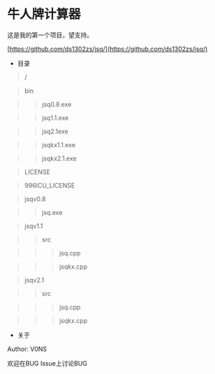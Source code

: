 # 牛人牌计算器

这是我的第一个项目，望支持。

[https://github.com/ds1302zs/jsq/](https://github.com/ds1302zs/jsq/)

+ 目录

> /

> bin

> > jsq0.8.exe

> > jsq1.1.exe

> > jsq2.1exe

> > jsqkx1.1.exe

> > jsqkx2.1.exe

> LICENSE

> 996ICU_LICENSE

> jsqv0.8

> > jsq.exe

> jsqv1.1

> > src

> > > jsq.cpp

> > > jsqkx.cpp

> jsqv2.1

> > src

> > > jsq.cpp

> > > jsqkx.cpp


+ 关于

Author: V0NS

欢迎在BUG Issue上讨论BUG
